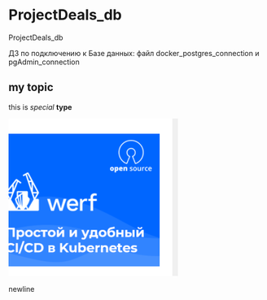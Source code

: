 # ProjectDeals_db
ProjectDeals_db

ДЗ по подключению к Базе данных: файл docker_postgres_connection и pgAdmin_connection


## my topic
this is _special_ **type**

![img.png](img.png)

newline
